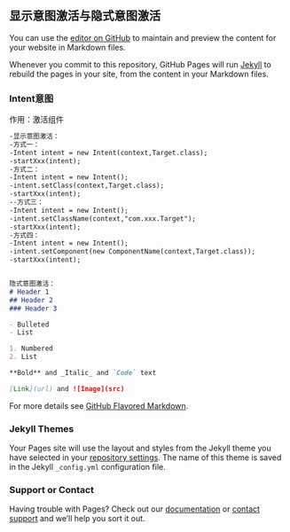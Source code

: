 ## 显示意图激活与隐式意图激活

You can use the [editor on GitHub](https://github.com/dcxing111/dcxing111.github.io/edit/master/index.md) to maintain and preview the content for your website in Markdown files.

Whenever you commit to this repository, GitHub Pages will run [Jekyll](https://jekyllrb.com/) to rebuild the pages in your site, from the content in your Markdown files.

###   Intent意图
作用：激活组件

```markdown
-显示意图激活：
-方式一：
-Intent intent = new Intent(context,Target.class);
-startXxx(intent);
-方式二：
-Intent intent = new Intent();
-intent.setClass(context,Target.class);
-startXxx(intent);
--方式三：
-Intent intent = new Intent();
-intent.setClassName(context,"com.xxx.Target");
-startXxx(intent);
-方式四：
-Intent intent = new Intent();
-intent.setComponent(new ComponentName(context,Target.class));
-startXxx(intent);


隐式意图激活：
# Header 1
## Header 2
### Header 3

- Bulleted
- List

1. Numbered
2. List

**Bold** and _Italic_ and `Code` text

[Link](url) and ![Image](src)
```

For more details see [GitHub Flavored Markdown](https://guides.github.com/features/mastering-markdown/).

### Jekyll Themes

Your Pages site will use the layout and styles from the Jekyll theme you have selected in your [repository settings](https://github.com/dcxing111/dcxing111.github.io/settings). The name of this theme is saved in the Jekyll `_config.yml` configuration file.

### Support or Contact

Having trouble with Pages? Check out our [documentation](https://help.github.com/categories/github-pages-basics/) or [contact support](https://github.com/contact) and we’ll help you sort it out.
